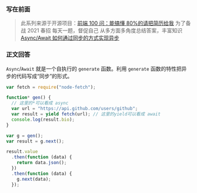 ### 写在前面

> 此系列来源于开源项目：[前端 100 问：能搞懂 80%的请把简历给我](https://github.com/yygmind/blog/issues/43)
> 为了备战 2021 春招
> 每天一题，督促自己
> 从多方面多角度总结答案，丰富知识
> [Async/Await 如何通过同步的方式实现异步](https://github.com/Advanced-Frontend/Daily-Interview-Question/issues/156)

### 正文回答

`Async`/`Await` 就是一个自执行的 `generate` 函数。利用 `generate` 函数的特性把异步的代码写成“同步”的形式。

```js
var fetch = require("node-fetch");

function* gen() {
  // 这里的*可以看成 async
  var url = "https://api.github.com/users/github";
  var result = yield fetch(url); // 这里的yield可以看成 await
  console.log(result.bio);
}
```

```js
var g = gen();
var result = g.next();

result.value
  .then(function (data) {
    return data.json();
  })
  .then(function (data) {
    g.next(data);
  });
```
